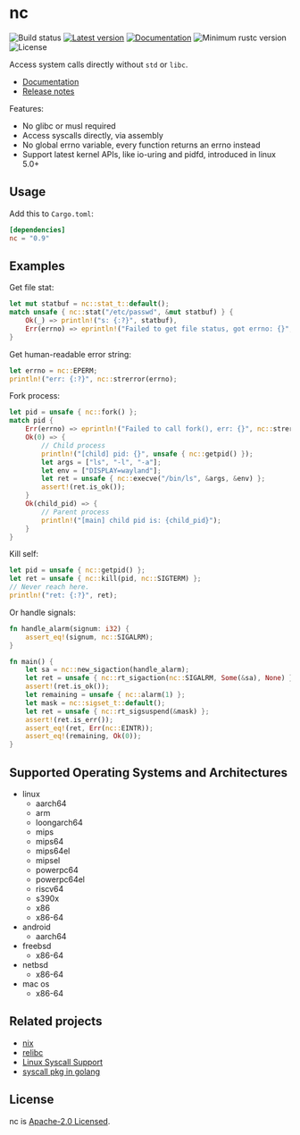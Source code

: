 
# nc

![Build status](https://github.com/xushaohua/nc/actions/workflows/rust.yml/badge.svg)
[![Latest version](https://img.shields.io/crates/v/nc.svg)](https://crates.io/crates/nc)
[![Documentation](https://docs.rs/nc/badge.svg)](https://docs.rs/nc)
![Minimum rustc version](https://img.shields.io/badge/rustc-1.63+-yellow.svg)
![License](https://img.shields.io/crates/l/nc.svg)

Access system calls directly without `std` or `libc`.

- [Documentation](https://docs.rs/nc)
- [Release notes](https://github.com/xushaohua/nc/tags)

Features:
- No glibc or musl required
- Access syscalls directly, via assembly
- No global errno variable, every function returns an errno instead
- Support latest kernel APIs, like io-uring and pidfd, introduced in linux 5.0+

## Usage

Add this to `Cargo.toml`:
```toml
[dependencies]
nc = "0.9"
```

## Examples

Get file stat:
```rust
let mut statbuf = nc::stat_t::default();
match unsafe { nc::stat("/etc/passwd", &mut statbuf) } {
    Ok(_) => println!("s: {:?}", statbuf),
    Err(errno) => eprintln!("Failed to get file status, got errno: {}", errno),
}
```

Get human-readable error string:
```rust
let errno = nc::EPERM;
println!("err: {:?}", nc::strerror(errno);
```

Fork process:
```rust
let pid = unsafe { nc::fork() };
match pid {
    Err(errno) => eprintln!("Failed to call fork(), err: {}", nc::strerror(errno)),
    Ok(0) => {
        // Child process
        println!("[child] pid: {}", unsafe { nc::getpid() });
        let args = ["ls", "-l", "-a"];
        let env = ["DISPLAY=wayland"];
        let ret = unsafe { nc::execve("/bin/ls", &args, &env) };
        assert!(ret.is_ok());
    }
    Ok(child_pid) => {
        // Parent process
        println!("[main] child pid is: {child_pid}");
    }
}
```

Kill self:
```rust
let pid = unsafe { nc::getpid() };
let ret = unsafe { nc::kill(pid, nc::SIGTERM) };
// Never reach here.
println!("ret: {:?}", ret);
```

Or handle signals:
```rust
fn handle_alarm(signum: i32) {
    assert_eq!(signum, nc::SIGALRM);
}

fn main() {
    let sa = nc::new_sigaction(handle_alarm);
    let ret = unsafe { nc::rt_sigaction(nc::SIGALRM, Some(&sa), None) };
    assert!(ret.is_ok());
    let remaining = unsafe { nc::alarm(1) };
    let mask = nc::sigset_t::default();
    let ret = unsafe { nc::rt_sigsuspend(&mask) };
    assert!(ret.is_err());
    assert_eq!(ret, Err(nc::EINTR));
    assert_eq!(remaining, Ok(0));
}
```

## Supported Operating Systems and Architectures

- linux
  - aarch64
  - arm
  - loongarch64
  - mips
  - mips64
  - mips64el
  - mipsel
  - powerpc64
  - powerpc64el
  - riscv64
  - s390x
  - x86
  - x86-64
- android
  - aarch64
- freebsd
  - x86-64
- netbsd
  - x86-64
- mac os
  - x86-64

## Related projects

- [nix](https://github.com/nix-rust/nix)
- [relibc](https://gitlab.redox-os.org/redox-os/relibc.git)
- [Linux Syscall Support](https://chromium.googlesource.com/linux-syscall-support)
- [syscall pkg in golang](https://github.com/golang/go/tree/master/src/syscall)

## License

nc is [Apache-2.0 Licensed](LICENSE).
